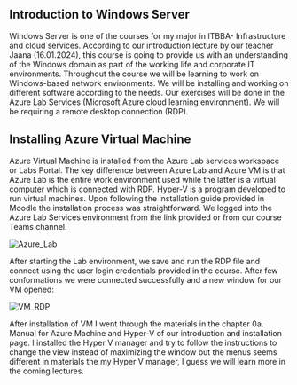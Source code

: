 ## Introduction to Windows Server

Windows Server is one of the courses for my major in ITBBA- Infrastructure and cloud services. According to our introduction lecture by our teacher Jaana (16.01.2024), this course is going to provide us with an understanding of the Windows domain as part of the working life and corporate IT environments. Throughout the course we will be learning to work on Windows-based network environments. We will be installing and working on different software according to the needs. Our exercises will be done in the Azure Lab Services (Microsoft Azure cloud learning environment). We will be requiring a remote desktop connection (RDP).

## Installing Azure Virtual Machine

Azure Virtual Machine is installed from the Azure Lab services workspace or Labs Portal. The key difference between Azure Lab and Azure VM is that Azure Lab is the entire work environment used while the latter is a virtual computer which is connected with RDP. Hyper-V is a program developed to run virtual machines.
Upon following the installation guide provided in Moodle the installation process was straightforward. We logged into the Azure Lab Services environment from the link provided or from our course Teams channel.
 
![Azure_Lab](https://github.com/bishwasghimire22/windowsserver/assets/144313610/4d53ef9f-650d-4520-8d4f-c8fccb19ed46)

After starting the Lab environment, we save and run the RDP file and connect using the user login credentials provided in the course. After few conformations we were connected successfully and a new window for our VM opened:
 
![VM_RDP](https://github.com/bishwasghimire22/windowsserver/assets/144313610/dc081f04-aa16-4915-ba44-8dbe79f6f7e0)
 

After installation of VM I went through the materials in the chapter 0a. Manual for Azure Machine and Hyper-V of our introduction and installation page. I installed the Hyper V manager and try to follow the instructions to change the view instead of maximizing the window but the menus seems different in materials the my Hyper V manager, I guess we will learn more in the coming lectures.
